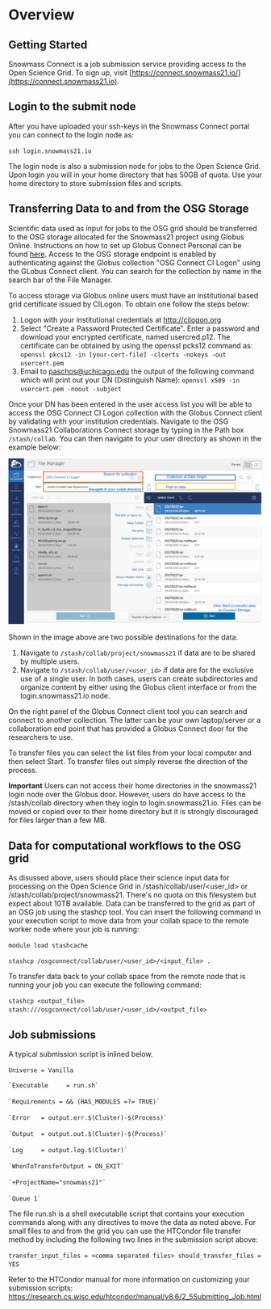 # Overview


## Getting Started

Snowmass Connect is a job submission service providing access to the Open Science Grid. To sign up, visit [https://connect.snowmass21.io/](https://connect.snowmass21.io).

## Login to the submit node

After you have uploaded your ssh-keys in the Snowmass Connect portal you can connect to the login node as:

`ssh login.snowmass21.io` 

The login node is also a submission node for jobs to the Open Science Grid. Upon login you will in your home directory that has 50GB of quota. 
Use your home directory to store submission files and scripts.

## Transferring Data to and from the OSG Storage

Scientific data used as input for jobs to the OSG grid should be transferred to the OSG storage allocated for the Snowmass21 project 
using Globus Online. Instructions on how to set up Globus Connect Personal can be found [here](https://www.globus.org/globus-connect-personal). 
Access to the OSG storage endpoint is enabled by authenticating against the Globus collection "OSG Connect CI Logon" using the GLobus Connect client. 
You can search for the collection by name in the search bar of the File Manager.

To access storage via Globus online users must have an institutional based grid certificate issued by CILogon. To obtain one follow the steps below:

1. Logon with your institutional credentials at http://cilogon.org
2. Select "Create a Password Protected Certificate". Enter a password and download your encrypted certificate, named usercred.p12. The certificate can be obtained 
by using the openssl pcks12 command as: `openssl pkcs12 -in [your-cert-file] -clcerts -nokeys -out usercert.pem` 
3. Email to paschos@uchicago.edu the output of the following command which will print out your DN (Distinguish Name): `openssl x509 -in usercert.pem -noout -subject` 

Once your DN has been entered in the user access list you will be able to access the OSG Connect CI Logon collection with the Globus Connect client by 
validating with your institution credentials. Navigate to the OSG Snowmass21 Collaborations Connect storage by typing in the Path box `/stash/collab`. You can then navigate to your user directory as shown in the example below:

![](snowmass_3.png)

Shown in the image above are two possible destinations for the data.

1. Navigate to `/stash/collab/project/snowmass21` if data are to be shared by multiple users.
2. Navigate to `/stash/collab/user/<user_id>` if data are for the exclusive use of a single user.
In both cases, users can create subdirectories and organize content by either using the Globus client interface or from the login.snowmass21.io node. 

On the right panel of the Globus Connect client tool you can search and connect to another collection. The latter can be your own laptop/server or a collaboration end point that has provided a Globus Connect door for the researchers to use. 

To transfer files you can select the list files from your local computer and then select Start. To transfer files out simply reverse the direction of the process. 

 **Important** Users can not access their home directories in the snowmass21 login node over the Globus door. However, users do have access to the /stash/collab directory when they login to login.snowmass21.io. Files can be moved or copied over to their home directory but it is strongly discouraged for files larger than a few MB.

## Data for computational workflows to the OSG grid 

As disussed above, users should place their science input data for processing on the Open Science Grid in /stash/collab/user/<user_id> or /stash/collab/project/snowmass21. There's no quota on this filesystem but expect about 10TB available. Data can be transferred to the grid as part of an OSG job using the stashcp tool. You can insert the following command in your execution script to move data from your collab space to the remote worker node where your 
job is running: 

`module load stashcache`

`stashcp /osgconnect/collab/user/<user_id>/<input_file> .`

To transfer data back to your collab space from the remote node that is running your job you can execute the following command:

`stashcp <output_file> stash:///osgconnect/collab/user/<user_id>/<output_file>`



## Job submissions

A typical submission script is inlined below. 

  `Universe = Vanilla`
  
    `Executable     = run.sh`
  
    `Requirements = && (HAS_MODULES =?= TRUE)`

    `Error   = output.err.$(Cluster)-$(Process)`

    `Output  = output.out.$(Cluster)-$(Process)`

    `Log     = output.log.$(Cluster)`

    `WhenToTransferOutput = ON_EXIT`

    `+ProjectName="snowmass21"`

    `Queue 1`

The file run.sh is a shell executablle script that contains your execution commands along with any directives to move the data as noted above. 
For small files to and from the grid you can use the HTCondor file transfer method by including the following two lines in the submission 
script above:

`transfer_input_files = <comma separated files>
should_transfer_files = YES`

Refer to the HTCondor manual for more information on customizing your submission scripts: https://research.cs.wisc.edu/htcondor/manual/v8.6/2_5Submitting_Job.html



